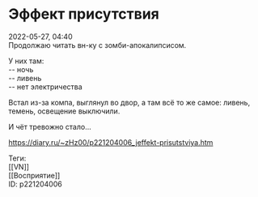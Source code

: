 Эффект присутствия
===================

   
 2022-05-27, 04:40   
  Продолжаю читать вн-ку с зомби-апокалипсисом.   
   
 У них там:   
 -- ночь   
 -- ливень   
 -- нет электричества   
   
 Встал из-за компа, выглянул во двор, а там всё то же самое: ливень, темень, освещение выключили.   
   
 И чёт тревожно стало...   
   
   
   
   
    
 <https://diary.ru/~zHz00/p221204006_jeffekt-prisutstviya.htm>   
   
 Теги:   
 [[VN]]   
 [[Восприятие]]   
 ID: p221204006
